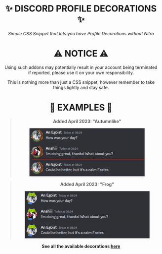 <div align="center">

# ✨ DISCORD PROFILE DECORATIONS ✨



*Simple CSS Snippet that lets you have Profile Decorations without Nitro*



#  ⚠ NOTICE ⚠

Using such addons may potentially result in your account being terminated if reported, please use it on your own responsibility.

This is nothing more than just a CSS snippet, however remember to take things lightly and stay safe.


# 🔔 EXAMPLES 🔔

> **Added April 2023: "Autumnlike"**
> 
>  <img src="Source%20Images/example1.gif">

> **Added April 2023: "Frog"**
> 
>  <img src="Source%20Images/example2.gif">

**See all the available decorations [here](https://github.com/LowOnGravity/DiscordProfileDecorations/tree/main/Source%20Images)**



</div>
